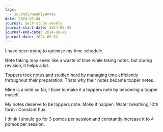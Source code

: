 ```yaml
---
tags:
  - Journal/weeklynotes
date: 2024-08-04
journal: Self-study weekly
journal-start-date: 2024-08-03
journal-end-date: 2024-08-09
journal-date: 2024-08-04
---
```

I have been trying to optimize my time schedule.

Note taking may seem like a waste of time while taking notes, but during revision, it helps a lot.

Toppers took notes and studied hard by managing time efficiently throughout their preparation. Thats why their notes became topper notes.

Mine is a note so far, I have to make it a toppers note by becoming a topper myself.

My notes deserve to be toppers note. Make it happen. 
Water breathing 10th form : Constant flux.

I think I should go for 3 pomos per session and constantly increase it to 4 pomos per session.
